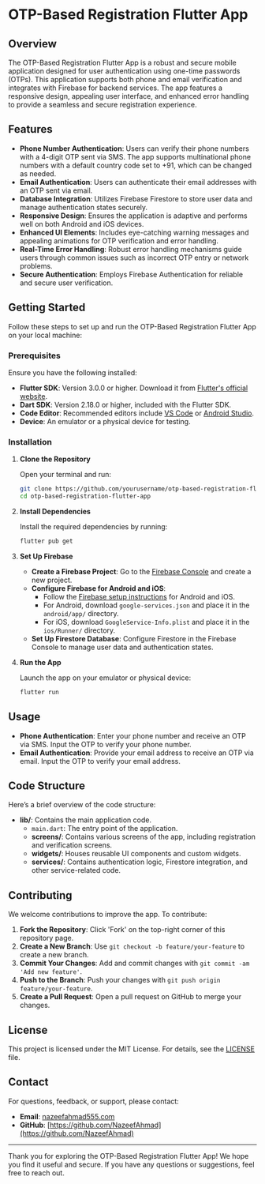 # OTP-Based Registration Flutter App

## Overview

The OTP-Based Registration Flutter App is a robust and secure mobile application designed for user authentication using one-time passwords (OTPs). This application supports both phone and email verification and integrates with Firebase for backend services. The app features a responsive design, appealing user interface, and enhanced error handling to provide a seamless and secure registration experience.

## Features

- **Phone Number Authentication**: Users can verify their phone numbers with a 4-digit OTP sent via SMS. The app supports multinational phone numbers with a default country code set to +91, which can be changed as needed.
- **Email Authentication**: Users can authenticate their email addresses with an OTP sent via email.
- **Database Integration**: Utilizes Firebase Firestore to store user data and manage authentication states securely.
- **Responsive Design**: Ensures the application is adaptive and performs well on both Android and iOS devices.
- **Enhanced UI Elements**: Includes eye-catching warning messages and appealing animations for OTP verification and error handling.
- **Real-Time Error Handling**: Robust error handling mechanisms guide users through common issues such as incorrect OTP entry or network problems.
- **Secure Authentication**: Employs Firebase Authentication for reliable and secure user verification.

## Getting Started

Follow these steps to set up and run the OTP-Based Registration Flutter App on your local machine:

### Prerequisites

Ensure you have the following installed:

- **Flutter SDK**: Version 3.0.0 or higher. Download it from [Flutter's official website](https://flutter.dev/docs/get-started/install).
- **Dart SDK**: Version 2.18.0 or higher, included with the Flutter SDK.
- **Code Editor**: Recommended editors include [VS Code](https://code.visualstudio.com/) or [Android Studio](https://developer.android.com/studio).
- **Device**: An emulator or a physical device for testing.

### Installation

1. **Clone the Repository**

   Open your terminal and run:

   ```bash
   git clone https://github.com/yourusername/otp-based-registration-flutter-app.git
   cd otp-based-registration-flutter-app
   ```

2. **Install Dependencies**

   Install the required dependencies by running:

   ```bash
   flutter pub get
   ```

3. **Set Up Firebase**

   - **Create a Firebase Project**: Go to the [Firebase Console](https://console.firebase.google.com/) and create a new project.
   - **Configure Firebase for Android and iOS**:
     - Follow the [Firebase setup instructions](https://firebase.google.com/docs/flutter/setup) for Android and iOS.
     - For Android, download `google-services.json` and place it in the `android/app/` directory.
     - For iOS, download `GoogleService-Info.plist` and place it in the `ios/Runner/` directory.
   - **Set Up Firestore Database**: Configure Firestore in the Firebase Console to manage user data and authentication states.

4. **Run the App**

   Launch the app on your emulator or physical device:

   ```bash
   flutter run
   ```

## Usage

- **Phone Authentication**: Enter your phone number and receive an OTP via SMS. Input the OTP to verify your phone number.
- **Email Authentication**: Provide your email address to receive an OTP via email. Input the OTP to verify your email address.

## Code Structure

Here’s a brief overview of the code structure:

- **lib/**: Contains the main application code.
  - `main.dart`: The entry point of the application.
  - **screens/**: Contains various screens of the app, including registration and verification screens.
  - **widgets/**: Houses reusable UI components and custom widgets.
  - **services/**: Contains authentication logic, Firestore integration, and other service-related code.

## Contributing

We welcome contributions to improve the app. To contribute:

1. **Fork the Repository**: Click 'Fork' on the top-right corner of this repository page.
2. **Create a New Branch**: Use `git checkout -b feature/your-feature` to create a new branch.
3. **Commit Your Changes**: Add and commit changes with `git commit -am 'Add new feature'`.
4. **Push to the Branch**: Push your changes with `git push origin feature/your-feature`.
5. **Create a Pull Request**: Open a pull request on GitHub to merge your changes.

## License

This project is licensed under the MIT License. For details, see the [LICENSE](LICENSE) file.

## Contact

For questions, feedback, or support, please contact:

- **Email**: [nazeefahmad555.com](mailto:nazeefahmad555.com)
- **GitHub**: [https://github.com/NazeefAhmad](https://github.com/NazeefAhmad)

---

Thank you for exploring the OTP-Based Registration Flutter App! We hope you find it useful and secure. If you have any questions or suggestions, feel free to reach out.
```
